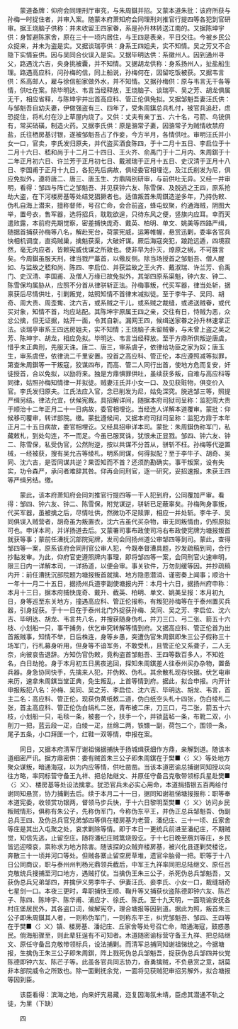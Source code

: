 <!-- { "loadSidebar": true } -->
　　蒙道备牌：仰府会同理刑厅审究，与朱周錤并招。又蒙本道朱批：该府所获与孙梅一时捉住者，并审入案。随蒙本府萧知府会同理刑刘推官行提四等各犯到官研审。据王烧脑子供称：并未收留王四家眷，系是孙升林转送江南的。又据陈坤宇供：身暂避陈家舍，原在三十一顷内居住，与王四是表亲，平日交往。今被乡民公众捉来，并未为盗是实。又据谈瑞亭供：身系王四姐夫，实不知情。吴之芳又不合隐下实情妄供。因与吴同合伙误入是实。又据毕明达供：系徽州人。因到通州寻父，路遇沈六吉，央身挑被囊，并不知情。又据胡龙供称：身系扬州人，扯盐船生理。路遇高应科，问孙梅的信，同上船说，孙梅何在，因留吃饭被获。又据韦言供：系高邮人，雇与徐信船家做外水，并不知情。又据孙梅供：原与韦言无干各等情，供吐在案。除毕明达、韦言当经释放，王烧脑子、谈瑞亭、吴之芳、胡龙俱属无干，相应省释，与陈坤宇并出首高应科、管正伦俱免拟。又据邹魁吾妻汪氏供：与邹魁吾自幼夫妻，伊做强盗有三、四年了，受朱周錤总兵札付，被官兵追赶，虑恐捉住，将札付在沙上草屋内烧了。又供：丈夫有亲丁五、六十名，弓箭、鸟铳俱有，常买硝磺，制造火药。又据李氏供：原是骆常子妻，因骆常子为贼情收禁府盐，氏往栖房基讨银，遂被邹魁吾占了作妾，今方半月，各情供吐。审明汪氏并小女一口，官卖，李氏发归原夫，并代盗买酒食陈四，于十二月十五日、李启位于十二月十六日、嵇和尚于十二月二十四日、王火齐、俞禹门于十二月内、朱周錤于十二年正月初六日、许兰芳于正月初七日、戴淑瑞于正月十五日、史汉清于正月十八日、李国甫于正月十九日，各犯先后病故，俱经委官相埋讫，及江氏削发为尼，俱应免拟外，遵将唐二、唐三、唐玉生、方鼎隔别研审，与前供吐无异。又经一并审明，看得：邹四与阵亡之邹魁吾、并见获钟六友、陈雪保、及脱逃之王四，原系抢劫大盗，在下河楼房基等处结党猖獗者也。适值叛首朱周錤造逆多年，乃持伪敕、伪札自海上潜来，擅称督师，号召亡命，会合前盗，蜂屯蚁聚，约通海贼，阴图大举，置号衣，售军器，选将招兵，耽耽欲逞，只待东风之便，竖旗内应耳。幸而天遣败露，本前府先期觉察，密差捕快庞奇、戴英、柏明、单文、姚美等四路严缉，随据首捕获孙梅等八名，解赴宪台，荷蒙宪威，运筹帷幄，悬赏迅剿，委率各官兵快相机调度，直捣贼巢，擒魁获渠，大破奸谋。厥后海寇突犯，踉跄远遁，四境寂然，毫无内应者，皆赖宪威伐谋之所致也。使非早为扑灭，燎原之祸，不可胜言矣。今周錤虽服天刑，律当戮尸藁首，以儆反侧。除当场授首之邹魁吾、僧人醒如、与监故之嵇和尚、陈四、李启位、并获监故之王火齐、戴淑瑞、许兰芳、俞禹门、史汉清、李国甫、及僧人万缘已故免拟外，其邹四原系渠魁，钟六友、钟二、陈雪保均属胁从，应照不分首从律骈斩正法。孙梅事叛，代买军器，律当处斩，据禀获后尽情供吐，引剿叛党，姑照知情不首律末减拟徒。至于李牛子、吴同、胡奇、周大贵、周歪觜、沈六吉，或系贼之干儿，或系贼之裁缝，或递送贼眷，或代买对象，知情不首，均应站配。其陈坤宇原属王四之亲，交往有日，恃贼为恶，众忿公擒，但无证据，姑开一面，令其自新。漏网王四，候缉送家眷之孙升林速拿正法。谈瑞亭审系王四远房姐夫，实不知情；王烧脑子未留贼眷，与未曾上盗之吴之芳、陈坤宇、胡龙，相应免拟。毕明达、韦言当经释放。至于方鼎所供叛逆唐虞，惜乎未正典刑，先服天诛。唐二、唐三，审系虞子，依律给功臣之家为奴；唐玉生，审系虞侄，依律流二千里安置。投首之高应科、管正伦，本应遵照减等拟罪，第查朱周錤等一干叛寇，狡谋四布，而高、管二人同行出首，使地方危而复安，奸徒授首，合以免拟，以励将来。独是方鼎惧罪供吐，虽续获多叛，自难与高应科等同律，姑照孙梅知情律一并拟徒。贼妻汪氏并小女一口、及见获赃物，俱变价入官。李氏发归原夫。江氏法应入官，念已削发为尼，姑免深究。脱逃邹三等，照提严缉另结。律法允宜，伏候宪裁。具招解详间，随据本府司狱司呈称：监犯周大贵于顺治十二年正月二十一日病故，委官相埋讫。当经连人详解本道覆审。蒙批：仰候移司覆审，转详部院。缴。蒙批遵候间，又据本府司狱司呈称：监犯方鼎于本年正月二十五日病故，委官相埋讫。又经具招申详本司。蒙批：朱周錤伪称军门，私藏敕札，到处勾连，不一而足。今虽已服冥诛，犹恨未正显戮。邹四、钟六友、钟二、陈雪保，私受伪官，公然附逆，按以共谋不分首从，骈斩不枉。孙梅等代逆置械，一经被获，搜有吴允吉等绫札，明系同谋，何得拟配？至于李牛子、胡奇、吴同、沈六吉，是否同谋共逆？果否知而不首？还须酌勘确实。事干叛案，设有失实，功令森严，承问者难辞其咎。仰再会同刑官，逐一研究，妥招速报。未获王四等严缉另结。缴。

　　蒙此，该本府萧知府会同刘推官行提四等一干人犯到府，公同覆加严审。看得：邹四、钟六友、钟二、陈雪保，附党谋逆，骈斩已足蔽辜矣。孙梅殉身事叛，代买军器，虽被擒之后，尽情吐供，然微功不足赎罪，相应一并处斩。李牛子、吴同俱误入贼营者，胡奇虽为叛置衣，沈六吉虽代买杂物，审无同叛情由，仍照原拟可也。申详本司，并详扬道去后。又蒙署司事布政使司冯右布政使宪牌为塘报叛首就获等事；蒙前任漕抚沉部院宪牌，发司会同扬州道公审邹四等到司。蒙此，查得邹四等一案，原系该府会同刑官公审人犯，今既奉督漕具题，抄发疏稿到司，合行抄黏发审。为此，仰府官吏遵照牌内事理，即将邹四等一案，会同刑官火速审明，限三日内一详解本司，一详扬道，以便会审。事关钦件，万勿刻缓等因。并抄疏稿内开：前任漕抚沉部院题为塘报叛首就擒、地方隐患潜消、谨密奏上闻事；顺治十一年十一月二十五日，据扬州兵道李副使塘报内开：本月十六日，据扬州府申称：本月十三日，据本府捕快庞奇、戴升、截英、柏明、单文、姚美呈报：本月初九日，身等巡至东关地方，撞遇高应科、管正伦报称，有叛犯孙梅等在于泰州置买兵器，引身捉获。于十一日在于泰州北门外捉获孙梅、吴同、吴之芳、李启位、沈六吉、毕明达、胡龙、韦言共八名，并搜获随身伪札，并刀三口、弓二张、箭五十六枝、小划船一只，事干捕务，伏乞审究转解等情到府。又据高应科、管正伦首为出首叛贼事，知情不举，日后株连，身等乡愚，突遭伪官朱周錤即朱三公子假称三十场军门，行札募身听用，但身等不谙军务，不敢受札，且管正伦又系聋子，二人无奈，向彼哀告退辞。方知伪官伪敕，竟构盗首邹魁吾、王四等数百多人，不知姓名，白日劫抢。身于本月初五日黑夜逃回，探知朱周錤差人往泰州买办杂物，置备兵器。身急协同快手，先擒来人犯，并伪敕、伪札。其余散札现存快据。伏乞电审来历，速拿朱周錤当堂正典，免生叛乱，上首等情到府。据此，拟合申报。内开计申报叛犯八名：孙梅、吴同、吴之芳、李启位、沈六吉、毕明达、胡龙、韦言，首主二名：高应科、管正伦。现获伪黄纸敕二道，伪白纸空头札十四张，伪白绫札二张，首主高应科、管正伦伪白绢札二张，青布被二床，刀三口，弓二张，箭五十六枝，小划船一只，毛毯一条，被套一个，扶手一个，并锁蓝毡一条，布靴二双，小削刀一把，蓝云段一疋，白绫一疋，丝绵二两，铁镮一副，荷包二个，围领一条，尾子五条，小口拜匣一个，红鞋一双等情，申报在案。

　　同日，又据本府清军厅谢祖悌据捕快于扬城缉获细作方鼎，亲解到道。随该本道细密严讯。据方鼎密供：委有贼首朱三公子即朱周錤在于樊■〈氵义〉等处地方聚众谋叛，暗通海寇，以为内应等情，供吐凿凿。当该本道密谕总捕谢同知授以向往方略，率同标营守备王九祥、把总陆继文、并原任守备吕克敬带领标兵星赴樊■〈氵义〉、楼房基等处设法擒拿。犹恐官兵未必实心用命，本道捐措银五百两给付谢同知悬赏，协力捕剿去后。续于本月二十一日，据同知谢祖悌塘报报称：职等奉本道宪委，收领赏功银两，督领马步兵快，于十六日黎明至樊■〈氵义〉访问乡民叛贼情形，俱称有朱公子，先称伪军门，今称伪东平王，并伪正总兵邹魁吾、伪副总兵王四、及伪总兵官兄弟邹四等俱在楼房基为老营，潘纪庄、三十一顷、丘家舍等庄是其出入屯聚之处，哀求剿除等情。即于本日一更统兵前进至潘纪庄，不期贼觉，知信先逃，止留空庄。随将潘纪庄贼篙烧毁讫。于十七日晚至鴈刘等庄，乡民皆远迎嚎哀，禀称求为地方除害。随该探的众贼弃楼房基，被兴化县逐剿焚楼讫，奔散三十一顷并河口等处。但贼各寨止留空房草堆，遗官伞胎骨一把。职等于十八日公同商议，职与泰州州判杨光鼎领兵截后，中军王九祥率同把总陆继文、原任吕克敬统兵搜捕至河口地方，遇贼打仗。当擒伪王朱三公子，杀死伪总兵邹魁吾，又获伪总兵兄弟邹四，并擒伊义男李牛子、伊妻汪氏、妾李氏、小女一口，裁缝胡奇七星剑一口。本夜三更时，卑职捕快王顺、鞠升等又捕获伙盗陈德即钟六友、陈芒子、陈四、陈坤宇、陈华甫、浦应才、徐氏、陈氏。至十九天明，一面晓谕安抚各村庄堡居民外，其各盗口词，候解宪夺，理合塘报等因到道。据此为照，叛首朱三公子即朱周錤其人者，一则称伪军门，一则称东平王，纠党邹魁吾、邹四、王四等在于樊■〈氵义〉镇、楼房基、潘纪庄、丘家舍等处号召亡命，暗通海寇，鼓惑愚民。倘海船骤至，则此辈狂逞有不可知者。木道随密谕标营守备王九祥、把总陆继文、原任守备吕克敬带领标兵，设法捕剿。而清军总捕同知谢祖悌统之。今据塘报，生擒伪王朱三公子即朱周錤，阵上戮死伪总兵邹魁吾，捉获伪总兵邹四并伙党陈德即钟六友、陈芒子等。此虽各官兵同志协力，奋勇擒贼，不负悬赏之意，胡莫非本部院威令之所致也。除一面剿抚余党，一面将见获贼犯审招另解外，拟合塘报等因到臣。

　　该臣看得：滨海之地，向来奸宄易藏，迩复因海氛未靖，臣虑其潜通不轨之徒，为里（下缺）

　　四

